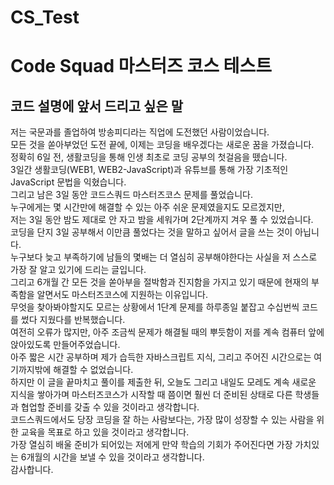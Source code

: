 # CS_Test
# Code Squad 마스터즈 코스 테스트

## 코드 설명에 앞서 드리고 싶은 말

저는 국문과를 졸업하여 방송피디라는 직업에 도전했던 사람이었습니다.  
모든 것을 쏟아부었던 도전 끝에, 이제는 코딩을 배우겠다는 새로운 꿈을 가졌습니다.  
정확히 6일 전, 생활코딩을 통해 인생 최초로 코딩 공부의 첫걸음을 뗐습니다.  
3일간 생활코딩(WEB1, WEB2-JavaScript)과 유튜브를 통해 가장 기초적인 JavaScript 문법을 익혔습니다.  
그리고 남은 3일 동안 코드스쿼드 마스터즈코스 문제를 풀었습니다.  
누구에게는 몇 시간만에 해결할 수 있는 아주 쉬운 문제였을지도 모르겠지만,   
저는 3일 동안 밤도 제대로 안 자고 밤을 세워가며 2단계까지 겨우 풀 수 있었습니다.  
코딩을 단지 3일 공부해서 이만큼 풀었다는 것을 말하고 싶어서 글을 쓰는 것이 아닙니다.  
누구보다 늦고 부족하기에 남들의 몇배는 더 열심히 공부해야한다는 사실을 저 스스로 가장 잘 알고 있기에 드리는 글입니다.  
그리고 6개월 간 모든 것을 쏟아부을 절박함과 진지함을 가지고 있기 때문에 현재의 부족함을 알면서도 마스터즈코스에 지원하는 이유입니다.  
무엇을 찾아봐야할지도 모르는 상황에서 1단계 문제를 하루종일 붙잡고 수십번씩 코드를 썼다 지웠다를 반복했습니다.  
여전히 오류가 많지만, 아주 조금씩 문제가 해결될 때의 뿌듯함이 저를 계속 컴퓨터 앞에 앉아있도록 만들어주었습니다.  
아주 짧은 시간 공부하며 제가 습득한 자바스크립트 지식, 그리고 주어진 시간으로는 여기까지밖에 해결할 수 없었습니다.  
하지만 이 글을 끝마치고 풀이를 제출한 뒤, 오늘도 그리고 내일도 모레도 계속 새로운 지식을 쌓아가며 마스터즈코스가 시작할 때 쯤이면 훨씬 더 준비된 상태로 다른 학생들과 협업할 준비를 갖출 수 있을 것이라고 생각합니다.  
코드스쿼드에서도 당장 코딩을 잘 하는 사람보다는, 가장 많이 성장할 수 있는 사람을 위한 교육을 목표로 하고 있을 것이라고 생각합니다.  
가장 열심히 배울 준비가 되어있는 저에게 만약 학습의 기회가 주어진다면 가장 가치있는 6개월의 시간을 보낼 수 있을 것이라고 생각합니다.  
감사합니다.  